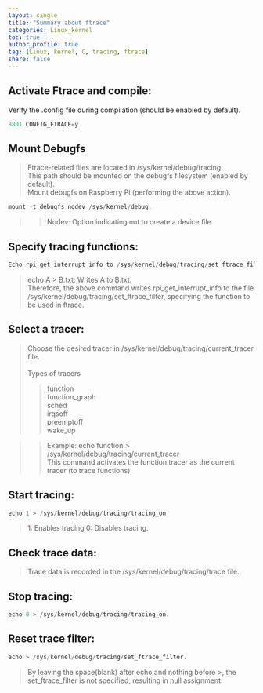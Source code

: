 ```yaml
---
layout: single
title: "Summary about ftrace"
categories: Linux_kernel
toc: true
author_profile: true
tag: [Linux, kernel, C, tracing, ftrace]
share: false
---
```


## Activate Ftrace and compile:
Verify the .config file during compilation (should be enabled by default).
```c
8801 CONFIG_FTRACE=y
```
## Mount Debugfs
>Ftrace-related files are located in /sys/kernel/debug/tracing.<br>
>This path should be mounted on the debugfs filesystem (enabled by default).<br>
>Mount debugfs on Raspberry Pi (performing the above action).<br>
```c
mount -t debugfs nodev /sys/kernel/debug.
```
>>Nodev: Option indicating not to create a device file.

## Specify tracing functions:
```c
Echo rpi_get_interrupt_info to /sys/kernel/debug/tracing/set_ftrace_filter.
```
>echo A > B.txt: Writes A to B.txt.<br>
>Therefore, the above command writes rpi_get_interrupt_info to the file /sys/kernel/debug/tracing/set_ftrace_filter, specifying the function to be used in ftrace.

## Select a tracer:
>Choose the desired tracer in /sys/kernel/debug/tracing/current_tracer file.<br><br>
>Types of tracers <br>
>>function<br>
>>function_graph<br>
>>sched<br>
>>irqsoff<br>
>>preemptoff<br>
>>wake_up<br>

>>Example: echo function > /sys/kernel/debug/tracing/current_tracer<br>
>>This command activates the function tracer as the current tracer (to trace functions).

## Start tracing:
```c
echo 1 > /sys/kernel/debug/tracing/tracing_on
```
>1: Enables tracing 
>0: Disables tracing.

## Check trace data:
>Trace data is recorded in the /sys/kernel/debug/tracing/trace file.

## Stop tracing:
```c
echo 0 > /sys/kernel/debug/tracing/tracing_on.
```

## Reset trace filter:
```c
echo > /sys/kernel/debug/tracing/set_ftrace_filter.
```
>By leaving the space(blank) after echo and nothing before >, the set_ftrace_filter is not specified, resulting in null assignment.
